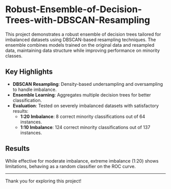 # Robust-Ensemble-of-Decision-Trees-with-DBSCAN-Resampling

This project demonstrates a robust ensemble of decision trees tailored for imbalanced datasets using DBSCAN-based resampling techniques. The ensemble combines models trained on the original data and resampled data, maintaining data structure while improving performance on minority classes.

## Key Highlights
- **DBSCAN Resampling**: Density-based undersampling and oversampling to handle imbalance.
- **Ensemble Learning**: Aggregates multiple decision trees for better classification.
- **Evaluation**: Tested on severely imbalanced datasets with satisfactory results:
  - **1:20 Imbalance**: 8 correct minority classifications out of 64 instances.
  - **1:10 Imbalance**: 124 correct minority classifications out of 137 instances.
## Results
While effective for moderate imbalance, extreme imbalance (1:20) shows limitations, behaving as a random classifier on the ROC curve.

---
Thank you for exploring this project!
